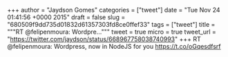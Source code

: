
+++
author = "Jaydson Gomes"
categories = ["tweet"]
date = "Tue Nov 24 01:41:56 +0000 2015"
draft = false
slug = "680509f9dd735d01832d61357303fd8ce0ffef33"
tags = ["tweet"]
title = """RT @felipenmoura: Wordpre..."""
tweet = true
micro = true
tweet_url = "https://twitter.com/jaydson/status/668967758038740993"
+++
RT @felipenmoura: Wordpress, now in NodeJS for you https://t.co/oGqesdfsrf
